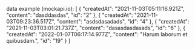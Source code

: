 data example (mockapi.io):
[
  {
    "createdAt": "2021-11-03T05:11:16.921Z",
    "content": "dasddasdas",
    "id": "2"
  },
  {
    "createdAt": "2021-11-03T09:23:36.517Z",
    "content": "asdsdasadads",
    "id": "4"
  },
  {
    "createdAt": "2021-11-03T03:01:21.737Z",
    "content": "dasasdasdasads",
    "id": "6"
  },
  {
    "createdAt": "2022-01-07T06:17:14.977Z",
    "content": "Harum laborum et quibusdam.",
    "id": "19"
  }
]
